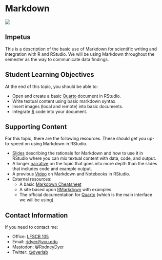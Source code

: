 # Markdown

![](https://live.staticflickr.com/65535/52296244254_3443324e58_o_d.png)

## Impetus

This is a description of the basic use of Markdown for scientific writing and integration with R and RStudio.  We will be using Markdown throughout the semester as the way to communicate data findings.

## Student Learning Objectives

At the end of this topic, you should be able to:

- Open and create a basic [Quarto](https://quarto.org) document in RStudio.
- Write textual content using basic markdown syntax.
- Insert images (local and remote) into basic documents.
- Integrate [R](https://cran.r-project.org) code into your document.

## Supporting Content

For this topic, there are the following resources.  These should get you up-to-speed on using Markdown in RStudio.  

- [Slides](https://dyerlabteaching.github.io/Markdown/slides.html) describing the rationale for Markdown and how to use it in RStudio where you can mix textual content with data, code, and output.  
- A longer [narrative](https://dyerlabteaching.github.io/Markdown/narrative.html) on the topic that goes into more depth than the slides that includes code and example output.
- A previous [Video](https://youtu.be/f50Hz92IyIQ) on Markdown and Notebooks in RStudio.
- External resources:  
  - A basic [Markdown Cheatsheet](https://www.markdownguide.org/cheat-sheet/)  
  - A site based upon [RMarkdown](https://rmarkdown.rstudio.com/) with examples.
  - The official documentation for [Quarto](https://quarto.org/docs/guide/) (which is the main interface we will be using).

## Contact Information

If you need to contact me:    
 - Office: [LFSCB 105](https://earth.google.com/web/@37.54467538,-77.45441434,71.5959702a,74.61344954d,35y,0.00006882h,0t,0r)  
 - Email: [rjdyer@vcu.edu](mailto://rjdyer@vcu.edu)  
 - Mastodon: [@RodneyDyer](https://me.dm/@RodneyDyer)  
 - Twitter: [@dyerlab](https://twitter.com/dyerlab/)  
